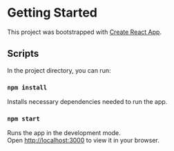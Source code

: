 # Getting Started

This project was bootstrapped with [Create React App](https://github.com/facebook/create-react-app).

## Scripts

In the project directory, you can run:


### `npm install`

Installs necessary dependencies needed to run the app.


### `npm start`

Runs the app in the development mode.\
Open [http://localhost:3000](http://localhost:3000) to view it in your browser.
